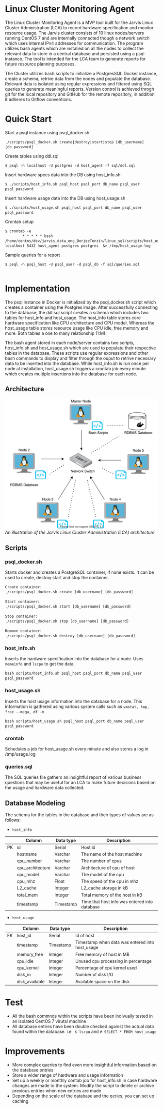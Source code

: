 # Linux Cluster Monitoring Agent 
The Linux Cluster Monitoring Agent is a MVP tool built for the Jarvis Linux Cluster Administration (LCA) to record hardware specification and monitor resource usage. The Jarvis cluster consists of 10 linux nodes/servers running CentOS 7 and are internally connected though a network switch which uses internal IPv4 addresses for communication. The program utilizes bash agents which are installed on all the nodes to collect the relevant data to store in a central database and persisted using a psql instance. The tool is intended for the LCA team to generate reports for future resource planning purposes.

The Cluster utilizes bash scripts to initialize a PostgresSQL Docker instance, create a schema, retrive data from the nodes and populate the database. Relevant data is isolated using regular expressions and filtered using SQL queries to generate meaningful reports. Version control is achieved throgh git for the local repository and GitHub for the remote repository, in addition it adheres to Gitflow conventions. 

# Quick Start 
Start a psql instance using psql_docker.sh
```
./scripts/psql_docker.sh create|destroy|start|stop [db_username] [db_password]
```
Create tables using ddl.sql
```
$ psql -h localhost -U postgres -d host_agent -f sql/ddl.sql
```
Insert hardware specs data into the DB using host_info.sh
```
$ ./scripts/host_info.sh psql_host psql_port db_name psql_user psql_password
```
Insert hardware usage data into the DB using host_usage.sh
```
$ ./scripts/host_usage.sh psql_host psql_port db_name psql_user psql_password
```
Crontab setup
```
$ crontab -e
        * * * * * bash /home/centos/dev/jarvis_data_eng_DorjeeTenzin/linux_sql/scripts/host_usage.sh localhost 5432 host_agent postgres postgres  &> /tmp/host_usage.log
```
Sample queries for a report 
```
$ psql -h psql_host -U psql_user -d psql_db -f sql/queries.sql
   
```

# Implementation 
The psql instance in Docker is initialized by the psql_docker.sh script which creates a container using the Postgres image. After successfully connecting to the database, the ddl.sql script creates a schema which includes two tables for host_info and host_usage. The host_info table stores core hardware specification like CPU architecture and CPU model. Whereas the host_usage table stores resource usage like CPU idle, free memory and more. Both tables a one to many relationship (1:M). 

The bash agent stored in each node/server contains two scripts, host_info.sh and host_usage.sh which are used to populate their respective tables in the database. These scripts use regular expressions and other bash commands to display and filter through the ouput to retrive necessary data to be inserted into the database. 
While host_info.sh is run once per node at installation, host_usage.sh triggers a crontab job every minute which creates multiple insertions into the database for each node.  


## Architecture 
![LCA Architecture](assets/LCA_Diagram.svg?raw=true)
*An illustration of the Jarvis Linux Cluster Administration (LCA) architecture*
## Scripts
### psql_docker.sh
Starts docker and creates a PostgreSQL container, if none exists. It can be used to create, destroy start and stop the container.
```
Create container:
./scripts/psql_docker.sh create [db_username] [db_password]

Start container:
./scripts/psql_docker.sh start [db_username] [db_password]

Stop container:
./scripts/psql_docker.sh stop [db_username] [db_password]

Remove container:
./scripts/psql_docker.sh destroy [db_username] [db_password]
```
### host_info.sh
Inserts the hardware specification into the database for a node. Uses ```memeinfo``` and ```lscpu``` to get the data.  
```
bash scripts/host_info.sh psql_host psql_port db_name psql_user psql_password
```
### host_usage.sh
Inserts the host usage information into the database for a node. This information is gathered using various system calls such as ```vmstat, top, free --mega, df -m```
```
bash scripts/host_usage.sh psql_host psql_port db_name psql_user psql_password
```
### crontab
Schedules a job for host_usage.sh every minute and also stores a log in /tmp/usage.log

### queries.sql
The SQL queries file gathers an insightful report of various business questions that may be useful for an LCA to make future decisions based on the usage and hardware data collected. 

## Database Modeling
The schema for the tables in the database and their types of values are as follows:
- `host_info`

|    | Column           | Data type | Description                                   |
|----|------------------|-----------|-----------------------------------------------|
| PK | id               | Serial    | Host id                                       |
|    | hostname         | Varchar   | The name of the host machine                  |
|    | cpu_number       | Varchar   | The number of cpus                            |
|    | cpu_architecture | Varchar   | Architecture of cpu of host                   |
|    | cpu_model        | Varchar   | The model of the cpu                          |
|    | cpu_mhz          | Float     | The speed of the cpu in mhz                   |
|    | L2_cache         | Integer   | L2_cache storage in kB                        |
|    | total_mem        | Integer   | Total memory of the host in kB                |
|    | timestamp        | Timestamp | Time that host info was entered into database |


- `host_usage`

|    | Column         | Data type | Description                                     |
|----|----------------|-----------|-------------------------------------------------|
| FK | host_id        | Serial    | Id of host                                      |
|    | timestamp      | Timestamp | Timestamp when data was entered into host_usage |
|    | memory_free    | Integer   | Free memory of host in MB                       |
|    | cpu_idle       | Integer   | Unused cpu processing in percentage             |
|    | cpu_kernel     | Integer   | Percentage of cpu kernel used                   |
|    | disk_io        | Integer   | Number of disk I/O                              |
|    | disk_available | Integer   | Available space on the disk                     |


# Test
- All the bash commnds within the scripts have been indivually tested in an isolated CentOS 7 virutal machine 
- All database entries have been double checked against the actual data found within the database. 
    i.e ``` $ lscpu``` and ```# SELECT * FROM host_usage``` 
# Improvements
- More complex queries to find even more insightful information based on the database entries 
- Store a wider range of hardware and usage information 
- Set up a weekly or monthly contab job for host_info.sh in case hardware changes are made to the system. Modify the script to delete or archive previous entries when new entries are made 
- Depending on the scale of the database and the qeries, you can set up caching.